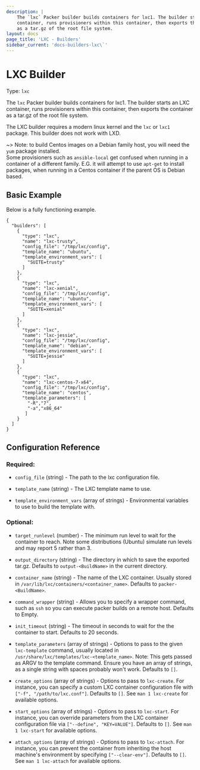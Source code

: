 ```yaml
---
description: |
    The `lxc` Packer builder builds containers for lxc1. The builder starts an LXC
    container, runs provisioners within this container, then exports the container
    as a tar.gz of the root file system.
layout: docs
page_title: 'LXC - Builders'
sidebar_current: 'docs-builders-lxc\`'
---
```


# LXC Builder

Type: `lxc`

The `lxc` Packer builder builds containers for lxc1. The builder starts an LXC
container, runs provisioners within this container, then exports the container
as a tar.gz of the root file system.

The LXC builder requires a modern linux kernel and the `lxc` or `lxc1` package.
This builder does not work with LXD.

~&gt; Note: to build Centos images on a Debian family host, you will need the
`yum` package installed. <br>Some provisioners such as `ansible-local` get
confused when running in a container of a different family. E.G. it will
attempt to use `apt-get` to install packages, when running in a Centos
container if the parent OS is Debian based.

## Basic Example

Below is a fully functioning example.

``` {.javascript}
{
  "builders": [
    {
      "type": "lxc",
      "name": "lxc-trusty",
      "config_file": "/tmp/lxc/config",
      "template_name": "ubuntu",
      "template_environment_vars": [
        "SUITE=trusty"
      ]
    },
    {
      "type": "lxc",
      "name": "lxc-xenial",
      "config_file": "/tmp/lxc/config",
      "template_name": "ubuntu",
      "template_environment_vars": [
        "SUITE=xenial"
      ]
    },
    {
      "type": "lxc",
      "name": "lxc-jessie",
      "config_file": "/tmp/lxc/config",
      "template_name": "debian",
      "template_environment_vars": [
        "SUITE=jessie"
      ]
    },
    {
      "type": "lxc",
      "name": "lxc-centos-7-x64",
      "config_file": "/tmp/lxc/config",
      "template_name": "centos",
      "template_parameters": [
        "-R","7",
        "-a","x86_64"
       ]
    }
  ]
}
```

## Configuration Reference

### Required:

-   `config_file` (string) - The path to the lxc configuration file.

-   `template_name` (string) - The LXC template name to use.

-   `template_environment_vars` (array of strings) - Environmental variables to
    use to build the template with.

### Optional:

-   `target_runlevel` (number) - The minimum run level to wait for the
    container to reach. Note some distributions (Ubuntu) simulate run levels
    and may report 5 rather than 3.

-   `output_directory` (string) - The directory in which to save the exported
    tar.gz. Defaults to `output-<BuildName>` in the current directory.

-   `container_name` (string) - The name of the LXC container. Usually stored
    in `/var/lib/lxc/containers/<container_name>`. Defaults to
    `packer-<BuildName>`.

-   `command_wrapper` (string) - Allows you to specify a wrapper command, such
    as `ssh` so you can execute packer builds on a remote host. Defaults to
    Empty.

-   `init_timeout` (string) - The timeout in seconds to wait for the the
    container to start. Defaults to 20 seconds.

-   `template_parameters` (array of strings) - Options to pass to the given
    `lxc-template` command, usually located in
    `/usr/share/lxc/templates/lxc-<template_name>`. Note: This gets passed as
    ARGV to the template command. Ensure you have an array of strings, as a
    single string with spaces probably won't work. Defaults to `[]`.

-   `create_options` (array of strings) - Options to pass to `lxc-create`. For
    instance, you can specify a custom LXC container configuration file with
    `["-f", "/path/to/lxc.conf"]`. Defaults to `[]`. See `man 1 lxc-create` for
    available options.

-   `start_options` (array of strings) - Options to pass to `lxc-start`. For
    instance, you can override parameters from the LXC container configuration
    file via `["--define", "KEY=VALUE"]`. Defaults to `[]`. See
    `man 1 lxc-start` for available options.

-   `attach_options` (array of strings) - Options to pass to `lxc-attach`. For
    instance, you can prevent the container from inheriting the host machine's
    environment by specifying `["--clear-env"]`. Defaults to `[]`. See
    `man 1 lxc-attach` for available options.
